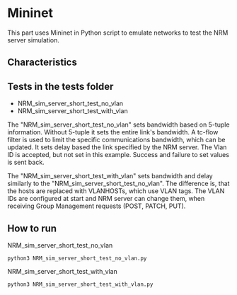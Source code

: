 # Mininet

This part uses Mininet in Python script to emulate networks to test the NRM server simulation.

## Characteristics


## Tests in the tests folder

* NRM_sim_server_short_test_no_vlan
* NRM_sim_server_short_test_with_vlan

The "NRM_sim_server_short_test_no_vlan" sets bandwidth based on 5-tuple information. Without 5-tuple it sets the entire link's bandwidth.
A tc-flow filter is used to limit the specific communications bandwidth, which can be updated.
It sets delay based the link specified by the NRM server. The Vlan ID is accepted, but not set in this example.
Success and failure to set values is sent back.

The "NRM_sim_server_short_test_with_vlan" sets bandwidth and delay similarly to the "NRM_sim_server_short_test_no_vlan".
The difference is, that the hosts are replaced with VLANHOSTs, which use VLAN tags. The VLAN IDs are configured at start and NRM server can change them, when receiving Group Management requests (POST, PATCH, PUT).

## How to run

NRM_sim_server_short_test_no_vlan

```
python3 NRM_sim_server_short_test_no_vlan.py
```

NRM_sim_server_short_test_with_vlan

```
python3 NRM_sim_server_short_test_with_vlan.py
```

